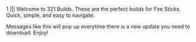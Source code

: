 1 
||| 
Welcome to 321 Builds.  These are the perfect builds for Fire Sticks.  
Quick, simple, and easy to navigate. 

Messages like this will pop up everytime there is a new update you need to download.  Enjoy!

